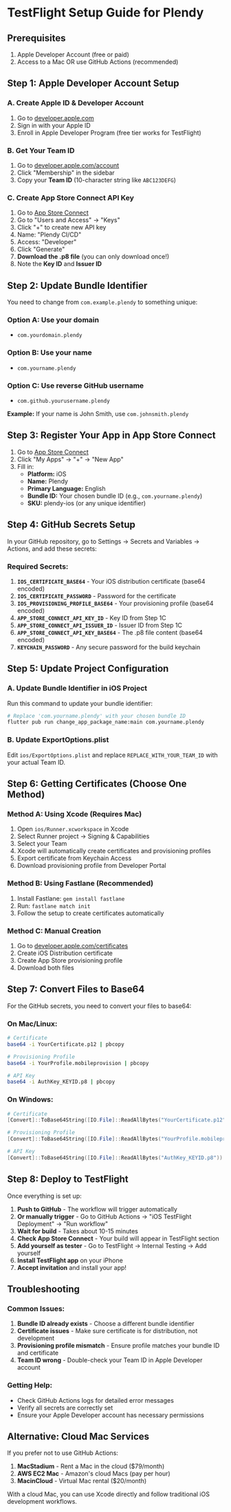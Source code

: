 # TestFlight Setup Guide for Plendy

## Prerequisites
1. Apple Developer Account (free or paid)
2. Access to a Mac OR use GitHub Actions (recommended)

## Step 1: Apple Developer Account Setup

### A. Create Apple ID & Developer Account
1. Go to [developer.apple.com](https://developer.apple.com)
2. Sign in with your Apple ID
3. Enroll in Apple Developer Program (free tier works for TestFlight)

### B. Get Your Team ID
1. Go to [developer.apple.com/account](https://developer.apple.com/account)
2. Click "Membership" in the sidebar
3. Copy your **Team ID** (10-character string like `ABC123DEFG`)

### C. Create App Store Connect API Key
1. Go to [App Store Connect](https://appstoreconnect.apple.com)
2. Go to "Users and Access" → "Keys"
3. Click "+" to create new API key
4. Name: "Plendy CI/CD"
5. Access: "Developer"
6. Click "Generate"
7. **Download the .p8 file** (you can only download once!)
8. Note the **Key ID** and **Issuer ID**

## Step 2: Update Bundle Identifier

You need to change from `com.example.plendy` to something unique:

### Option A: Use your domain
- `com.yourdomain.plendy`

### Option B: Use your name
- `com.yourname.plendy`

### Option C: Use reverse GitHub username
- `com.github.yourusername.plendy`

**Example:** If your name is John Smith, use `com.johnsmith.plendy`

## Step 3: Register Your App in App Store Connect

1. Go to [App Store Connect](https://appstoreconnect.apple.com)
2. Click "My Apps" → "+" → "New App"
3. Fill in:
   - **Platform:** iOS
   - **Name:** Plendy
   - **Primary Language:** English
   - **Bundle ID:** Your chosen bundle ID (e.g., `com.yourname.plendy`)
   - **SKU:** plendy-ios (or any unique identifier)

## Step 4: GitHub Secrets Setup

In your GitHub repository, go to Settings → Secrets and Variables → Actions, and add these secrets:

### Required Secrets:
1. **`IOS_CERTIFICATE_BASE64`** - Your iOS distribution certificate (base64 encoded)
2. **`IOS_CERTIFICATE_PASSWORD`** - Password for the certificate
3. **`IOS_PROVISIONING_PROFILE_BASE64`** - Your provisioning profile (base64 encoded)
4. **`APP_STORE_CONNECT_API_KEY_ID`** - Key ID from Step 1C
5. **`APP_STORE_CONNECT_API_ISSUER_ID`** - Issuer ID from Step 1C
6. **`APP_STORE_CONNECT_API_KEY_BASE64`** - The .p8 file content (base64 encoded)
7. **`KEYCHAIN_PASSWORD`** - Any secure password for the build keychain

## Step 5: Update Project Configuration

### A. Update Bundle Identifier in iOS Project
Run this command to update your bundle identifier:

```bash
# Replace 'com.yourname.plendy' with your chosen bundle ID
flutter pub run change_app_package_name:main com.yourname.plendy
```

### B. Update ExportOptions.plist
Edit `ios/ExportOptions.plist` and replace `REPLACE_WITH_YOUR_TEAM_ID` with your actual Team ID.

## Step 6: Getting Certificates (Choose One Method)

### Method A: Using Xcode (Requires Mac)
1. Open `ios/Runner.xcworkspace` in Xcode
2. Select Runner project → Signing & Capabilities
3. Select your Team
4. Xcode will automatically create certificates and provisioning profiles
5. Export certificate from Keychain Access
6. Download provisioning profile from Developer Portal

### Method B: Using Fastlane (Recommended)
1. Install Fastlane: `gem install fastlane`
2. Run: `fastlane match init`
3. Follow the setup to create certificates automatically

### Method C: Manual Creation
1. Go to [developer.apple.com/certificates](https://developer.apple.com/certificates)
2. Create iOS Distribution certificate
3. Create App Store provisioning profile
4. Download both files

## Step 7: Convert Files to Base64

For the GitHub secrets, you need to convert your files to base64:

### On Mac/Linux:
```bash
# Certificate
base64 -i YourCertificate.p12 | pbcopy

# Provisioning Profile
base64 -i YourProfile.mobileprovision | pbcopy

# API Key
base64 -i AuthKey_KEYID.p8 | pbcopy
```

### On Windows:
```powershell
# Certificate
[Convert]::ToBase64String([IO.File]::ReadAllBytes("YourCertificate.p12")) | Set-Clipboard

# Provisioning Profile
[Convert]::ToBase64String([IO.File]::ReadAllBytes("YourProfile.mobileprovision")) | Set-Clipboard

# API Key
[Convert]::ToBase64String([IO.File]::ReadAllBytes("AuthKey_KEYID.p8")) | Set-Clipboard
```

## Step 8: Deploy to TestFlight

Once everything is set up:

1. **Push to GitHub** - The workflow will trigger automatically
2. **Or manually trigger** - Go to GitHub Actions → "iOS TestFlight Deployment" → "Run workflow"
3. **Wait for build** - Takes about 10-15 minutes
4. **Check App Store Connect** - Your build will appear in TestFlight section
5. **Add yourself as tester** - Go to TestFlight → Internal Testing → Add yourself
6. **Install TestFlight app** on your iPhone
7. **Accept invitation** and install your app!

## Troubleshooting

### Common Issues:
1. **Bundle ID already exists** - Choose a different bundle identifier
2. **Certificate issues** - Make sure certificate is for distribution, not development
3. **Provisioning profile mismatch** - Ensure profile matches your bundle ID and certificate
4. **Team ID wrong** - Double-check your Team ID in Apple Developer account

### Getting Help:
- Check GitHub Actions logs for detailed error messages
- Verify all secrets are correctly set
- Ensure your Apple Developer account has necessary permissions

## Alternative: Cloud Mac Services

If you prefer not to use GitHub Actions:

1. **MacStadium** - Rent a Mac in the cloud ($79/month)
2. **AWS EC2 Mac** - Amazon's cloud Macs (pay per hour)
3. **MacinCloud** - Virtual Mac rental ($20/month)

With a cloud Mac, you can use Xcode directly and follow traditional iOS development workflows. 